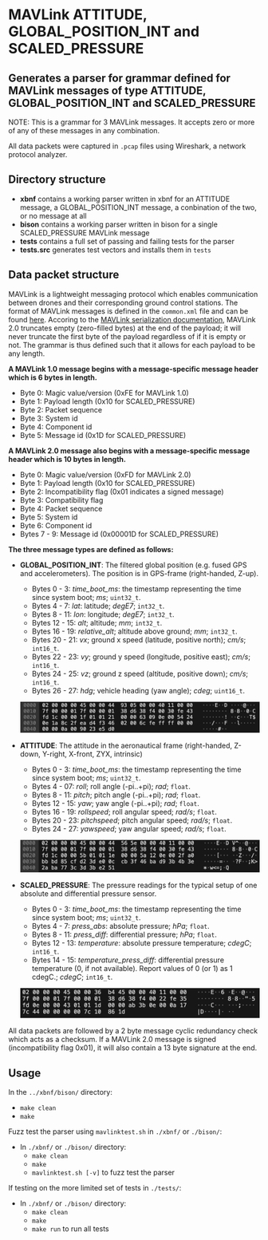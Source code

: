 # MAVLink ATTITUDE, GLOBAL\_POSITION\_INT and SCALED_PRESSURE
## Generates a parser for grammar defined for MAVLink messages of type ATTITUDE, GLOBAL\_POSITION\_INT and SCALED\_PRESSURE

NOTE: This is a grammar for 3 MAVLink messages. It accepts zero or more of any of these messages in any combination.

All data packets were captured in `.pcap` files using Wireshark, a network protocol analyzer.

## Directory structure

* **xbnf** contains a working parser written in xbnf for an ATTITUDE message, a GLOBAL\_POSITION\_INT message, a conbination of the two, or no message at all
* **bison** contains a working parser written in bison for a single SCALED_PRESSURE MAVLink message
* **tests** contains a full set of passing and failing tests for the parser
* **tests.src** generates test vectors and installs them in `tests`

## Data packet structure
MAVLink is a lightweight messaging protocol which enables communication between drones and their corresponding ground control stations.
The format of MAVLink messages is defined in the `common.xml` file and can be found [here](https://mavlink.io/en/messages/common.html).
Accoring to the [MAVLink serialization documentation](https://mavlink.io/en/guide/serialization.html), MAVLink 2.0 truncates empty (zero-filled bytes) at the end of the payload; it will never truncate the first byte of the payload regardless of if it is empty or not. The grammar is thus defined such that it allows for each payload to be any length.

**A MAVLink 1.0 message begins with a message-specific message header which is 6 bytes in length.**

* Byte 0: Magic value/version (0xFE for MAVLink 1.0)
* Byte 1: Payload length (0x10 for SCALED_PRESSURE)
* Byte 2: Packet sequence
* Byte 3: System id
* Byte 4: Component id
* Byte 5: Message id (0x1D for SCALED_PRESSURE)

**A MAVLink 2.0 message also begins with a message-specific message header which is 10 bytes in length.**

* Byte 0: Magic value/version (0xFD for MAVLink 2.0)
* Byte 1: Payload length (0x10 for SCALED_PRESSURE)
* Byte 2: Incompatibility flag (0x01 indicates a signed message)
* Byte 3: Compatibility flag
* Byte 4: Packet sequence
* Byte 5: System id
* Byte 6: Component id
* Bytes 7 - 9: Message id (0x00001D for SCALED_PRESSURE)

**The three message types are defined as follows:**

* **GLOBAL_POSITION_INT**: The filtered global position (e.g. fused GPS and accelerometers). The position is in GPS-frame (right-handed, Z-up).
  * Bytes 0 - 3: *time_boot_ms*: the timestamp representing the time since system boot; *ms*; `uint32_t`.
  * Bytes 4 - 7: *lat*: latitude; *degE7*; `int32_t`.
  * Bytes 8 - 11: *lon*: longitude; *degE7*; `int32_t`.
  * Bytes 12 - 15: *alt*; altitude; *mm*; `int32_t`.
  * Bytes 16 - 19: *relative_alt*; altitude above ground; *mm*; `int32_t`.
  * Bytes 20 - 21: *vx*; ground x speed (latitude, positive north); *cm/s*; `int16_t`.
  * Bytes 22 - 23: *vy*; ground y speed (longitude, positive east); *cm/s*; `int16_t`.
  * Bytes 24 - 25: *vz*; ground z speed (altitude, positive down); *cm/s*; `int16_t`.
  * Bytes 26 - 27: *hdg*; vehicle heading (yaw angle); *cdeg*; `uint16_t`.
  
  ![GLOBAL_POSITION_INT](./.images/GPIImage.jpg)
  
* **ATTITUDE**: The attitude in the aeronautical frame (right-handed, Z-down, Y-right, X-front, ZYX, intrinsic)
  * Bytes 0 - 3: *time_boot_ms*: the timestamp representing the time since system boot; *ms*; `uint32_t`.
  * Bytes 4 - 07: *roll*; roll angle (-pi..+pi); *rad*; `float`.
  * Bytes 8 - 11: *pitch*; pitch angle (-pi..+pi); *rad*; `float`.
  * Bytes 12 - 15: *yaw*; yaw angle (-pi..+pi); *rad*; `float`.
  * Bytes 16 - 19: *rollspeed*; roll angular speed; *rad/s*; `float`.
  * Bytes 20 - 23: *pitchspeed*; pitch angular speed; *rad/s*; `float`.
  * Bytes 24 - 27: *yawspeed*; yaw angular speed; *rad/s*; `float`.
  
  ![ATTITUDE](./.images/AttitudeImage.jpg)

* **SCALED_PRESSURE**: The pressure readings for the typical setup of one absolute and differential pressure sensor.
  * Bytes 0 - 3: *time_boot_ms*: the timestamp representing the time since system boot; *ms*; `uint32_t`.
  * Bytes 4 - 7: *press_abs*: absolute pressure; *hPa*; `float`.
  * Bytes 8 - 11: *press_diff*: differential pressure; *hPa*; `float`.
  * Bytes 12 - 13: *temperature*: absolute pressure temperature; *cdegC*; `int16_t`.
  * Bytes 14 - 15: *temperature_press_diff*: differential pressure temperature (0, if not available). Report values of 0 (or 1) as 1 cdegC.; *cdegC*; `int16_t`.

  ![SCALED_PRESSURE](./.images/SPImage.jpg)

All data packets are followed by a 2 byte message cyclic redundancy check which acts as a checksum.
If a MAVLink 2.0 message is signed (incompatibility flag 0x01), it will also contain a 13 byte signature at the end.

## Usage

In the `../xbnf/bison/` directory:
* `make clean`
* `make`

Fuzz test the parser using `mavlinktest.sh` in `./xbnf/` or `./bison/`:
* In `./xbnf/` or `./bison/` directory:
  * `make clean`
  * `make`
  * `mavlinktest.sh [-v]` to fuzz test the parser

If testing on the more limited set of tests in `./tests/`:
* In `./xbnf/` or `./bison/` directory:
  * `make clean`
  * `make`
  * `make run` to run all tests
